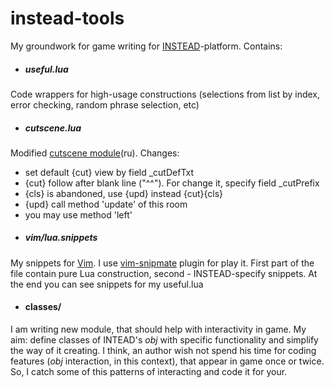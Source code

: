 instead-tools
=============
My groundwork for game writing for [INSTEAD](http://instead.syscall.ru/index.html)-platform. Contains:

* ##### useful.lua
Code wrappers for high-usage constructions (selections from list by index, error checking, random phrase selection, etc)

* ##### cutscene.lua
Modified [cutscene module](http://instead.syscall.ru/wiki/ru/gamedev/modules/cutscene)(ru). Changes:
  - set default {cut} view by field _cutDefTxt
  - {cut} follow after blank line ("^^"). For change it, specify field _cutPrefix
  - {cls} is abandoned, use {upd} instead {cut}{cls}
  - {upd} call method 'update' of this room
  - you may use method 'left'

* ##### vim/lua.snippets
My snippets for [Vim](www.vim.org/). I use [vim-snipmate](https://github.com/garbas/vim-snipmate) plugin for play it. First part of the file contain pure Lua construction, second - INSTEAD-specify snippets. At the end you can see snippets for my useful.lua 

* #### classes/
I am writing new module, that should help with interactivity in game. My aim: define classes of INTEAD's *obj* with specific functionality and simplify the way of it creating. I think, an author wish not spend his time for coding features (*obj* interaction, in this context), that appear in game once or twice. So, I catch some of this patterns of interacting and code it for your. 
